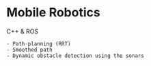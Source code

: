 # Mobile Robotics

C++ & ROS 

    - Path-planning (RRT)
    - Smoothed path
    - Dynamic obstacle detection using the sonars


